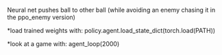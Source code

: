 Neural net pushes ball to other ball (while avoiding an enemy chasing it in the ppo_enemy version)

*load trained weights with: policy.agent.load_state_dict(torch.load(PATH))

*look at a game with: agent_loop(2000)

